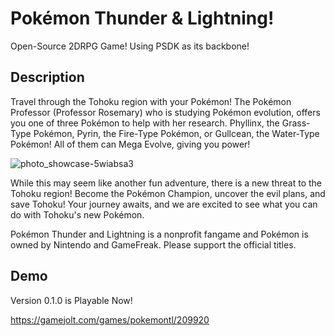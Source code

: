 # Pokémon Thunder & Lightning!
Open-Source 2DRPG Game! Using PSDK as its backbone!

## Description

Travel through the Tohoku region with your Pokémon! The Pokémon Professor (Professor Rosemary) who is studying Pokémon evolution, offers you one of three Pokémon to help with her research. Phyllinx, the Grass-Type Pokémon, Pyrin, the Fire-Type Pokémon, or Gullcean, the Water-Type Pokémon! All of them can Mega Evolve, giving you power!

![photo_showcase-5wiabsa3](https://user-images.githubusercontent.com/90495366/134584091-bea667d2-404d-400c-87c6-d453c6bfb159.png)

While this may seem like another fun adventure, there is a new threat to the Tohoku region! Become the Pokémon Champion, uncover the evil plans, and save Tohoku! Your journey awaits, and we are excited to see what you can do with Tohoku's new Pokémon.

Pokémon Thunder and Lightning is a nonprofit fangame and Pokémon is owned by Nintendo and GameFreak. Please support the official titles.

## Demo
Version 0.1.0 is Playable Now!

https://gamejolt.com/games/pokemontl/209920
